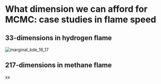 # What dimension we can afford for MCMC: case studies in flame speed

## 33-dimensions in hydrogen flame
![marginal_kde_16_17](https://user-images.githubusercontent.com/8445647/142743371-047bc13e-f9e7-4ca7-8395-3a996d2374fc.png)


## 217-dimensions in methane flame
xx
